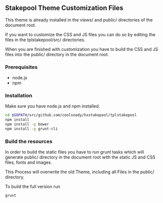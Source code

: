 ## Stakepool Theme Customization Files

This theme is already installed in the views/ and public/ directories of the document root.

If you want to customize the CSS and JS files you can do so by editing the files in the tplstakepool/src/ directories.

When you are finished with customization you have to build the CSS and JS files into the public/ directory in the document root.

### Prerequisites
* node.js
* npm

### Installation
Make sure you have node.js and npm installed.

```bash
cd $GOPATH/src/github.com/coolsnady/hxstakepool/tplstakepool
npm install
npm install -g bower
npm install -g grunt-cli
```

### Build the resources
In order to build the static files you have to run grunt tasks which will generate public/ directory in the document root with the static JS and CSS files, fonts and images.

This Process will overwrite the old Theme, including all Files in the public/ directory.

To build the full version run
```bash
grunt
```

